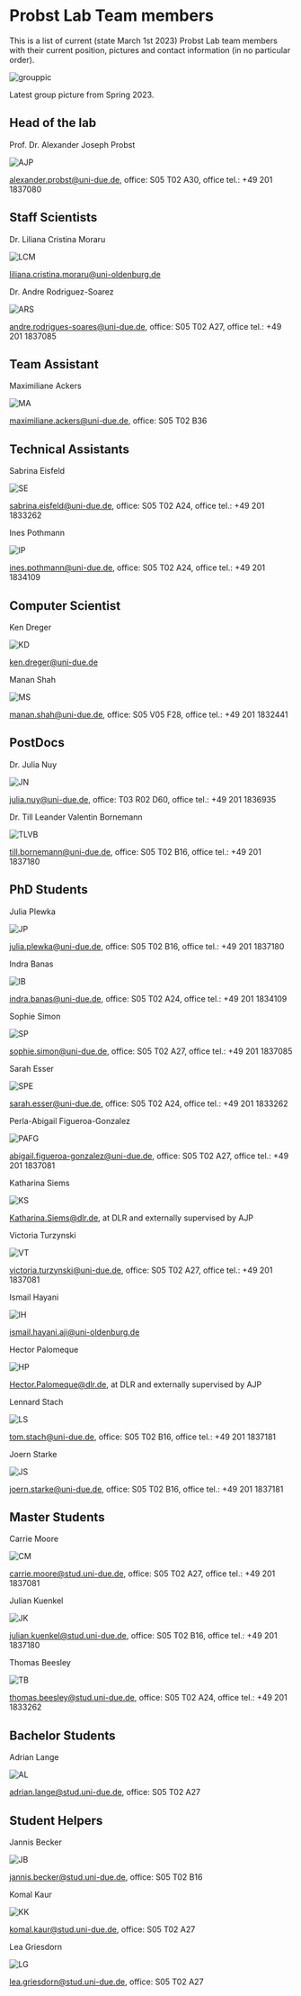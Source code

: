 # Probst Lab Team members

This is a list of current (state March 1st 2023) Probst Lab team members with their current position, pictures and contact information (in no particular order).

![grouppic](docs/assets/docs/assets/gem_grouppic_spring2023.jpg)

Latest group picture from Spring 2023.



## Head of the lab

Prof. Dr. Alexander Joseph Probst

![AJP](docs/assets/docs/assets/gem_Alex_Probst.png)

alexander.probst@uni-due.de, office: S05 T02 A30, office tel.: +49 201 1837080


## Staff Scientists

Dr. Liliana Cristina Moraru

![LCM](docs/assets/docs/assets/blank-portrait.png)

liliana.cristina.moraru@uni-oldenburg.de


Dr. Andre Rodriguez-Soarez

![ARS](docs/assets/docs/assets/gem_andre_rodrigues_soares.jpeg)

andre.rodrigues-soares@uni-due.de, office: S05 T02 A27, office tel.: +49 201 1837085


## Team Assistant

Maximiliane Ackers

![MA](docs/assets/docs/assets/blank-portrait.png)

maximiliane.ackers@uni-due.de, office: S05 T02 B36


## Technical Assistants

Sabrina Eisfeld

![SE](docs/assets/docs/assets/gem_sabrina_eisfeld.jpeg)

sabrina.eisfeld@uni-due.de, office: S05 T02 A24, office tel.: +49 201 1833262


Ines Pothmann

![IP](docs/assets/docs/assets/gem_ines_pothmann.jpeg)

ines.pothmann@uni-due.de, office: S05 T02 A24, office tel.: +49 201 1834109


## Computer Scientist

Ken Dreger

![KD](docs/assets/docs/assets/blank-portrait.png)

ken.dreger@uni-due.de


Manan Shah

![MS](docs/assets/docs/assets/gem_manan_shah.jpeg)

manan.shah@uni-due.de, office: S05 V05 F28, office tel.: +49 201 1832441


## PostDocs

Dr. Julia Nuy

![JN](docs/assets/docs/assets/gem_julia_nuy.jpeg)

julia.nuy@uni-due.de, office: T03 R02 D60, office tel.: +49 201 1836935


Dr. Till Leander Valentin Bornemann

![TLVB](docs/assets/docs/assets/gem_till_bornemann.jpeg)

till.bornemann@uni-due.de, office: S05 T02 B16, office tel.: +49 201 1837180


## PhD Students

Julia Plewka

![JP](docs/assets/docs/assets/gem_julia_plewka.jpeg)

julia.plewka@uni-due.de, office: S05 T02 B16, office tel.: +49 201 1837180


Indra Banas

![IB](docs/assets/docs/assets/gem_indra_monsees.jpeg)

indra.banas@uni-due.de, office: S05 T02 A24, office tel.: +49 201 1834109


Sophie Simon

![SP](docs/assets/docs/assets/gem_sophie_simon.jpeg)

sophie.simon@uni-due.de, office: S05 T02 A27, office tel.: +49 201 1837085


Sarah Esser

![SPE](docs/assets/docs/assets/gem_sarah_esser.jpeg)

sarah.esser@uni-due.de, office: S05 T02 A24, office tel.: +49 201 1833262


Perla-Abigail Figueroa-Gonzalez

![PAFG](docs/assets/docs/assets/gem_perla_figueroa_gonzalez.jpeg)

abigail.figueroa-gonzalez@uni-due.de, office: S05 T02 A27, office tel.: +49 201 1837081


Katharina Siems

![KS](docs/assets/docs/assets/gem_katharina_siems.jpeg)

Katharina.Siems@dlr.de, at DLR and externally supervised by AJP


Victoria Turzynski

![VT](docs/assets/docs/assets/gem_victoria_turzynski.jpeg)

victoria.turzynski@uni-due.de, office: S05 T02 A27, office tel.: +49 201 1837081


Ismail Hayani

![IH](docs/assets/docs/assets/blank-portrait.png)

ismail.hayani.aji@uni-oldenburg.de


Hector Palomeque

![HP](docs/assets/docs/assets/gem_hector_hugo.jpeg)

Hector.Palomeque@dlr.de, at DLR and externally supervised by AJP


Lennard Stach

![LS](docs/assets/docs/assets/gem_tom_lennard_stach.jpeg)

tom.stach@uni-due.de, office: S05 T02 B16, office tel.: +49 201 1837181


Joern Starke

![JS](docs/assets/docs/assets/gem_joern_starke.jpeg)

joern.starke@uni-due.de, office: S05 T02 B16, office tel.: +49 201 1837181


## Master Students

Carrie Moore

![CM](docs/assets/docs/assets/gem_carrie_moore.jpeg)

carrie.moore@stud.uni-due.de, office: S05 T02 A27, office tel.: +49 201 1837081


Julian Kuenkel

![JK](docs/assets/docs/assets/blank-portrait.png)

julian.kuenkel@stud.uni-due.de, office: S05 T02 B16, office tel.: +49 201 1837180


Thomas Beesley

![TB](docs/assets/docs/assets/gem_Thomas_Beesley.jpg)

thomas.beesley@stud.uni-due.de, office: S05 T02 A24, office tel.: +49 201 1833262


## Bachelor Students

Adrian Lange

![AL](docs/assets/docs/assets/blank-portrait.png)

adrian.lange@stud.uni-due.de, office: S05 T02 A27


## Student Helpers

Jannis Becker

![JB](docs/assets/docs/assets/blank-portrait.png)

jannis.becker@stud.uni-due.de, office: S05 T02 B16


Komal Kaur

![KK](docs/assets/docs/assets/GEM_Komal_Preet_Kauer.jpg)

komal.kaur@stud.uni-due.de, office: S05 T02 A27


Lea Griesdorn

![LG](docs/assets/docs/assets/blank-portrait.png)

lea.griesdorn@stud.uni-due.de, office: S05 T02 A27

